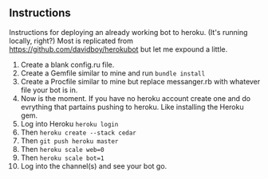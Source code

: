 Instructions
------------

Instructions for deploying an already working bot to heroku. (It's running locally, right?)
Most is replicated from https://github.com/davidboy/herokubot but let me expound a little.

1. Create a blank config.ru file.
2. Create a Gemfile similar to mine and run `bundle install`
3. Create a Procfile similar to mine but replace messanger.rb with whatever file your bot is in.
4. Now is the moment. If you have no heroku account create one and do evrything that partains pushing to heroku. Like installing the Heroku gem.
5. Log into Heroku `heroku login`
6. Then `heroku create --stack cedar`
7. Then `git push heroku master`
8. Then `heroku scale web=0`
9. Then `heroku scale bot=1`
10. Log into the channel(s) and see your bot go.
